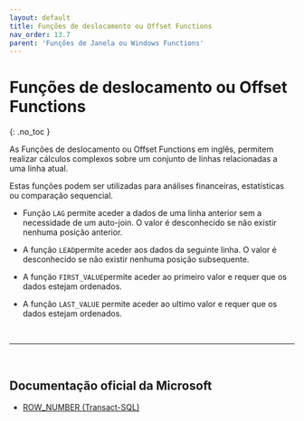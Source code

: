```yaml
---
layout: default
title: Funções de deslocamento ou Offset Functions
nav_order: 13.7
parent: 'Funções de Janela ou Windows Functions'
---
```



# Funções de deslocamento ou Offset Functions
{: .no_toc }

As Funções de deslocamento ou Offset Functions em inglês, permitem realizar cálculos complexos sobre um conjunto de linhas relacionadas a uma linha atual.

Estas funções podem ser utilizadas para análises financeiras, estatísticas ou comparação sequencial.

* Função `LAG` permite aceder a dados de uma linha anterior sem a necessidade de um auto-join. O valor é desconhecido se não existir nenhuma posição anterior.

* A função `LEAD`permite aceder aos dados da seguinte linha. O valor é desconhecido se não existir nenhuma posição subsequente.

* A função `FIRST_VALUE`permite aceder ao primeiro valor e requer que os dados estejam ordenados.

* A função `LAST_VALUE` permite aceder ao ultimo valor e requer que os dados estejam ordenados.



<br>

---

<br>

##  Documentação oficial da Microsoft

- [ROW_NUMBER (Transact-SQL)](https://learn.microsoft.com/en-us/sql/t-sql/functions/row-number-transact-sql?view=sql-server-ver16)


